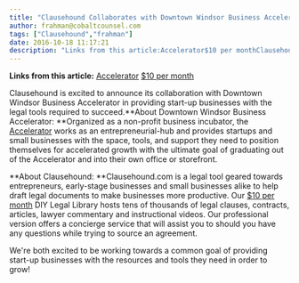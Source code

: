 ```yaml
---
title: "Clausehound Collaborates with Downtown Windsor Business Accelerator!"
author: frahman@cobaltcounsel.com
tags: ["Clausehound","frahman"]
date: 2016-10-18 11:17:21
description: "Links from this article:Accelerator$10 per monthClausehound is excited to announce its collaboration with Downtown Windsor Business Accelerator in p..."
---
```


**Links from this article:**
[Accelerator](https://downtownaccelerator.com/)
[$10 per month](http://www.clausehound.com)

Clausehound is excited to announce its collaboration with Downtown Windsor Business Accelerator in providing start-up businesses with the legal tools required to succeed.**About Downtown Windsor Business Accelerator: **Organized as a non-profit business incubator, the [Accelerator](https://downtownaccelerator.com/) works as an entrepreneurial-hub and provides startups and small businesses with the space, tools, and support they need to position themselves for accelerated growth with the ultimate goal of graduating out of the Accelerator and into their own office or storefront.

**About Clausehound: **Clausehound.com is a legal tool geared towards entrepreneurs, early-stage businesses and small businesses alike to help draft legal documents to make businesses more productive. Our [$10 per month](http://www.clausehound.com) DIY Legal Library hosts tens of thousands of legal clauses, contracts, articles, lawyer commentary and instructional videos. Our professional version offers a concierge service that will assist you to should you have any questions while trying to source an agreement.

We're both excited to be working towards a common goal of providing start-up businesses with the resources and tools they need in order to grow!